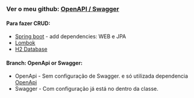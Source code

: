 ### Ver o meu github: [OpenAPI / Swagger](https://github.com/loopfagundes/swagger-example)

#### Para fazer CRUD:
* [Spring boot](https://start.spring.io/) - add dependencies: WEB e JPA
* [Lombok](https://mvnrepository.com/artifact/org.projectlombok/lombok)
* [H2 Database](https://mvnrepository.com/artifact/com.h2database/h2)

#### Branch: OpenApi or Swagger:

* OpenApi - Sem configuração de Swagger. e só utilizada dependencia [OpenApi](https://mvnrepository.com/artifact/org.springdoc/springdoc-openapi-ui)
* Swagger - Com configuração já está no dentro da classe. 
